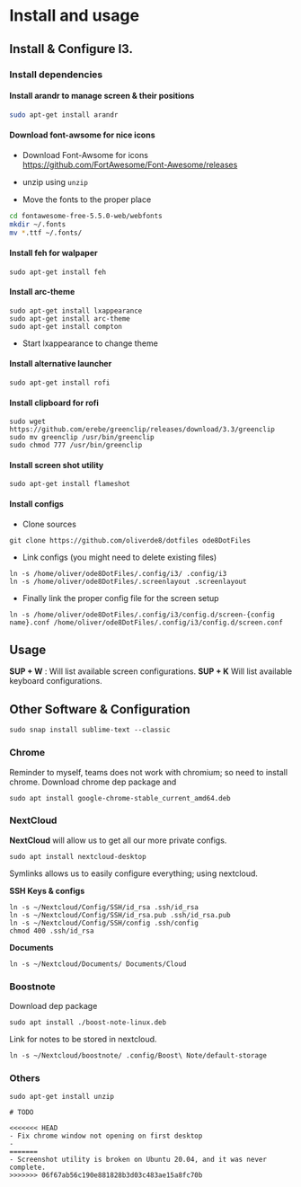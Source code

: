 # Install and usage

## Install & Configure I3. 

### Install dependencies

#### Install arandr to manage screen & their positions

```sh
sudo apt-get install arandr
```

#### Download font-awsome for nice icons

- Download Font-Awsome for icons https://github.com/FortAwesome/Font-Awesome/releases

- unzip using `unzip` 

- Move the fonts to the proper place 
```sh
cd fontawesome-free-5.5.0-web/webfonts
mkdir ~/.fonts
mv *.ttf ~/.fonts/
```

#### Install feh for walpaper

```
sudo apt-get install feh
```

#### Install arc-theme

```
sudo apt-get install lxappearance
sudo apt-get install arc-theme
sudo apt-get install compton
```

- Start lxappearance to change theme

#### Install alternative launcher

```
sudo apt-get install rofi
```

#### Install clipboard for rofi

```
sudo wget https://github.com/erebe/greenclip/releases/download/3.3/greenclip
sudo mv greenclip /usr/bin/greenclip
sudo chmod 777 /usr/bin/greenclip
```

#### Install screen shot utility

```
sudo apt-get install flameshot
```

#### Install configs

- Clone sources

```
git clone https://github.com/oliverde8/dotfiles ode8DotFiles
```

- Link configs (you might need to delete existing files)

```
ln -s /home/oliver/ode8DotFiles/.config/i3/ .config/i3
ln -s /home/oliver/ode8DotFiles/.screenlayout .screenlayout
```

- Finally link the proper config file for the screen setup

```
ln -s /home/oliver/ode8DotFiles/.config/i3/config.d/screen-{config name}.conf /home/oliver/ode8DotFiles/.config/i3/config.d/screen.conf
```

## Usage

**SUP + W** : Will list available screen configurations. 
**SUP + K** Will list available keyboard configurations.


## Other Software & Configuration


```
sudo snap install sublime-text --classic
```

### Chrome

Reminder to myself, teams does not work with chromium; so need to install chrome. Download chrome dep package and

```
sudo apt install google-chrome-stable_current_amd64.deb
```

### NextCloud

**NextCloud** will allow us to get all our more private configs.

```
sudo apt install nextcloud-desktop
```

Symlinks allows us to easily configure everything; using nextcloud.

**SSH Keys & configs**
```
ln -s ~/Nextcloud/Config/SSH/id_rsa .ssh/id_rsa
ln -s ~/Nextcloud/Config/SSH/id_rsa.pub .ssh/id_rsa.pub
ln -s ~/Nextcloud/Config/SSH/config .ssh/config
chmod 400 .ssh/id_rsa
```

**Documents**

```
ln -s ~/Nextcloud/Documents/ Documents/Cloud
```

### Boostnote

Download dep package

```
sudo apt install ./boost-note-linux.deb
```

Link for notes to be stored in nextcloud.

```
ln -s ~/Nextcloud/boostnote/ .config/Boost\ Note/default-storage
```

### Others

```
sudo apt-get install unzip

# TODO

<<<<<<< HEAD
- Fix chrome window not opening on first desktop
- 
=======
- Screenshot utility is broken on Ubuntu 20.04, and it was never complete. 
>>>>>>> 06f67ab56c190e881828b3d03c483ae15a8fc70b
